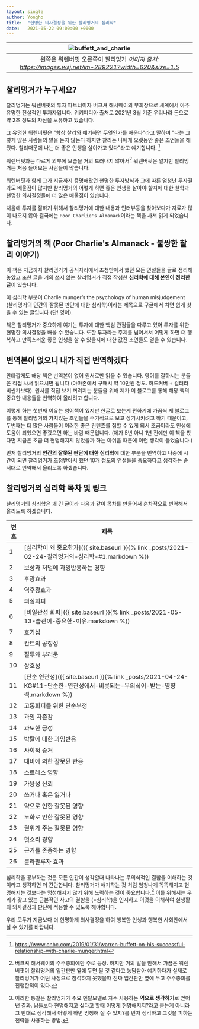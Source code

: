 ```yaml
---
layout: single
author: Yongho
title:  "현명한 의사결정을 위한 찰리멍거의 심리학"
date:   2021-05-22 09:00:00 +0000
---
```


| ![buffett_and_charlie](https://images.wsj.net/im-289221?width=620&size=1.5) | 
| :--: |
| 왼쪽은 워렌버핏 오른쪽이 찰리멍거 *이미지 출처: https://images.wsj.net/im-289221?width=620&size=1.5* |


## 찰리멍거가 누구세요?

찰리멍거는 워렌버핏의 투자 파트너이자 버크셔 해서웨이의 부회장으로 세계에서 아주 유명한 전설적인 투자자입니다. 위키피디아 출처로 2021년 3월 기준 우리나라 돈으로 약 2조 정도의 자산을 보유하고 있습니다.

그 유명한 워렌버핏은 "항상 찰리와 얘기하면 무엇인가를 배운다"라고 말하며 "나는 그렇게 많은 사람들의 말을 듣지 않는다 하지만 찰리는 나에게 오랫동안 좋은 조언들을 해줬다. 찰리때문에 나는 더 좋은 인생을 살아가고 있다"라고 얘기합니다. [^1]

워렌버핏과는 다르게 외부에 모습을 거의 드러내지 않아서[^2] 워렌버핏은 알지만 찰리멍거는 처음 들어보는 사람들이 많습니다.

워렌버핏과 함께 그가 지금까지 증명해왔던 현명한 투자방식과 그에 따른 엄청난 투자결과도 배울점이 많지만 찰리멍거의 어떻게 하면 좋은 인생을 살아야 할지에 대한 철학과 현명한 의사결정들에 더 많은 배울점이 있습니다. 

처음에 투자를 잘하기 위해서 찰리멍거에 대한 내용과 인터뷰등을 찾아보다가 자료가 많이 나오지 않아 결국에는 `Poor Charlie's Almanack`이라는 책을 사서 읽게 되었습니다. 

## 찰리멍거의 책 (Poor Charlie's Almanack - 불쌍한 찰리 이야기)

이 책은 지금까지 찰리멍거가 공식자리에서 초청받아서 했던 모든 연설들을 글로 정리해놓았고 또한 글을 거의 쓰지 않는 찰리멍거가 직접 작성한 **심리학에 대해 본인이 정리한 글**이 있습니다. 

이 심리학 부분이 Charlie munger’s the psychology of human misjudgement (찰리멍거의 인간의 잘못된 판단에 대한 심리학)이라는 제목으로 구글에서 치면 쉽게 찾을 수 있는 글입니다 (단! 영어).

책은 찰리멍거가 중요하게 여기는 투자에 대한 핵심 관점들을 다루고 있어 투자를 위한 현명한 의사결정을 배울 수 있습니다. 또한 투자라는 주제를 넘어서서 어떻게 하면 더 행복하고 만족스러운 좋은 인생을 살 수 있을지에 대한 값진 조언들도 얻을 수 있습니다.

## 번역본이 없으니 내가 직접 번역하겠다

안타깝게도 해당 책은 번역본이 없어 원서로만 읽을 수 있습니다. 영어를 잘하시는 분들은 직접 사서 읽으시면 됩니다 (아마존에서 구매시 약 10만원 정도. 하드커버 + 컬러라 비싼가보다). 원서를 직접 보기 꺼려지는 분들을 위해 제가 이 블로그를 통해 해당 책의 중요한 내용들을 번역하여 올리려고 합니다. 

이렇게 하는 첫번째 이유는 영어책이 있지만 한글로 보는게 편하기에 가끔씩 제 블로그를 통해 찰리멍거의 가치있는 조언들을 주기적으로 보고 상기시키려고 하기 때문이고, 두번째는 더 많은 사람들이 이러한 좋은 컨텐츠를 접할 수 있게 되서 조금이라도 인생에 도움이 되었으면 좋겠으면 하는 바람 때문입니다. (제가 5년 아니 1년 전에만 이 책을 봤다면 지금은 조금 더 현명해지지 않았을까 하는 아쉬움 때문에 이런 생각이 들었습니다.)

먼저 찰리멍거의 **인간의 잘못된 판단에 대한 심리학**에 대한 부분을 번역하고 나중에 시간이 되면 찰리멍거가 초청받아서 했던 10개 정도의 연설들을 중요하다고 생각하는 순서대로 번역해서 올리도록 하겠습니다.

## 찰리멍거의 심리학 목차 및 링크
찰리멍거의 심리학은 꽤 긴 글이라 다음과 같이 목차를 만들어서 순차적으로 번역해서 올리도록 하겠습니다. 

| 번호 | 제목 |
| --- | --- |
| 1 | [심리학이 왜 중요한가]({{ site.baseurl }}{% link _posts/2021-02-24-찰리멍거의-심리학-#1.markdown %}) |   
| 2 | 보상과 처벌에 과잉반응하는 경향 | 
| 3 | 후광효과 | 
| 4 | 역후광효과 |
| 5 | 의심회피 |
| 6 | [비일관성 회피]({{ site.baseurl }}{% link _posts/2021-05-13-습관이-중요한-이유.markdown %})  | 
| 7 | 호기심 |
| 8 | 칸트의 공정성 | 
| 9 | 질투와 부러움 |
| 10 | 상호성 | 
| 11 | [단순 연관성]({{ site.baseurl }}{% link _posts/2021-04-24-KG#11-단순한-연관성에서-비롯되는-무의식이-받는-영향력.markdown %})  |
| 12 | 고통회피를 위한 단순부정 |
| 13 | 과잉 자존감 |
| 14 | 과도한 긍정 | 
| 15 | 박탈에 대한 과잉반응 |
| 16 | 사회적 증거 |
| 17 | 대비에 의한 잘못된 반응 |
| 18 | 스트레스 영향 |
| 19 | 가용성 신뢰 |
| 20 | 쓰거나 혹은 잃거나 | 
| 21 | 약으로 인한 잘못된 영향 | 
| 22 | 노화로 인한 잘못된 영향 | 
| 23 | 권위가 주는 잘못된 영향 |
| 24 | 헛소리 경향 |
| 25 | 근거를 존중하는 경향 |
| 26 | 룰라팔루자 효과 |


심리학을 공부하는 것은 모든 인간이 생각할때 나타나는 무의식적인 결함을 이해하는 것이라고 생각하면 더 간단합니다. 찰리멍거가 얘기하는 것 처럼 엄청나게 똑똑해지고 현명해지는 것보다는 멍청해지지 않기 위해 노력하는 것이 중요합니다.[^3] 이를 위해서는 우리가 갖고 있는 근본적인 사고의 결함을 (=심리학)을 인지하고 이것을 이해하여 실생활의 의사결정과 판단에 적용할 수 있도록 해야합니다. 

우리 모두가 지금보다 더 현명하게 의사결정을 하여 행복한 인생과 행복한 사회안에서 살 수 있기를 바랍니다.


[^1]: https://www.cnbc.com/2019/01/31/warren-buffett-on-his-successful-relationship-with-charlie-munger.html

[^2]: 버크셔 해서웨이의 주주총회에만 주로 등장. 하지만 거의 말을 안해서 가끔은 워렌버핏이 찰리멍거의 입간판만 옆에 두면 될 것 같다고 농담삼아 얘기하다가 실제로 찰리멍거가 어떤 사정으로 참석하지 못했을때 진짜 입간판만 옆에 두고 주주총회를 진행한적이 있다. 

[^3]: 이러한 통찰은 찰리멍거가 주요 멘탈모델로 자주 사용하는 **역으로 생각하기**로 얻어낸 결과. 남들보다 현명해지고 싶다고 할때 어떻게 현명해지지?라고 묻는게 아니라 그 반대로 생각해서 어떻게 하면 멍청해 질 수 있지?를 먼저 생각하고 그것을 피하는 전략을 사용하는 방법.